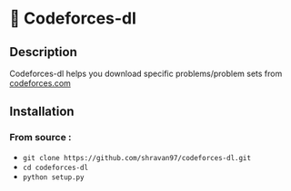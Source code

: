 # :email: Codeforces-dl
## Description
Codeforces-dl helps you download specific problems/problem sets from [codeforces.com](http://codeforces.com)  
## Installation
### From source :
- ``` git clone https://github.com/shravan97/codeforces-dl.git ```  
- ``` cd codeforces-dl ```  
- ``` python setup.py ```  